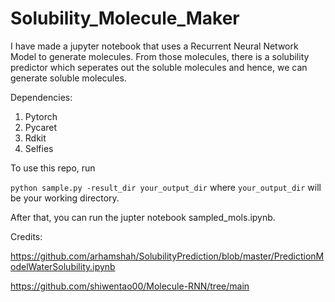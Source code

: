 # Solubility_Molecule_Maker
I have made a jupyter notebook that uses a Recurrent Neural Network Model to generate molecules. From those molecules, there is a solubility predictor which seperates out the soluble molecules and 
hence, we can generate soluble molecules.

Dependencies: 
1. Pytorch
2. Pycaret
3. Rdkit
4. Selfies

To use this repo, run

`python sample.py -result_dir your_output_dir` 
where `your_output_dir` will be your working directory.

After that, you can run the jupter notebook sampled_mols.ipynb.

Credits:

https://github.com/arhamshah/SolubilityPrediction/blob/master/PredictionModelWaterSolubility.ipynb

https://github.com/shiwentao00/Molecule-RNN/tree/main
